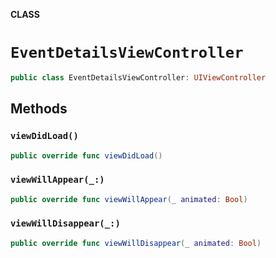 **CLASS**

# `EventDetailsViewController`

```swift
public class EventDetailsViewController: UIViewController
```

## Methods
### `viewDidLoad()`

```swift
public override func viewDidLoad()
```

### `viewWillAppear(_:)`

```swift
public override func viewWillAppear(_ animated: Bool)
```

### `viewWillDisappear(_:)`

```swift
public override func viewWillDisappear(_ animated: Bool)
```
